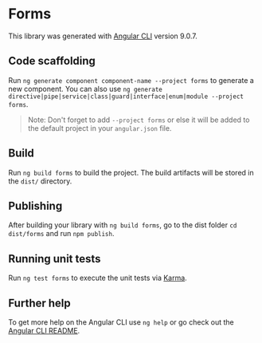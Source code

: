# Forms

This library was generated with [Angular CLI](https://github.com/angular/angular-cli) version 9.0.7.

## Code scaffolding

Run `ng generate component component-name --project forms` to generate a new component. You can also use `ng generate directive|pipe|service|class|guard|interface|enum|module --project forms`.
> Note: Don't forget to add `--project forms` or else it will be added to the default project in your `angular.json` file. 

## Build

Run `ng build forms` to build the project. The build artifacts will be stored in the `dist/` directory.

## Publishing

After building your library with `ng build forms`, go to the dist folder `cd dist/forms` and run `npm publish`.

## Running unit tests

Run `ng test forms` to execute the unit tests via [Karma](https://karma-runner.github.io).

## Further help

To get more help on the Angular CLI use `ng help` or go check out the [Angular CLI README](https://github.com/angular/angular-cli/blob/master/README.md).
